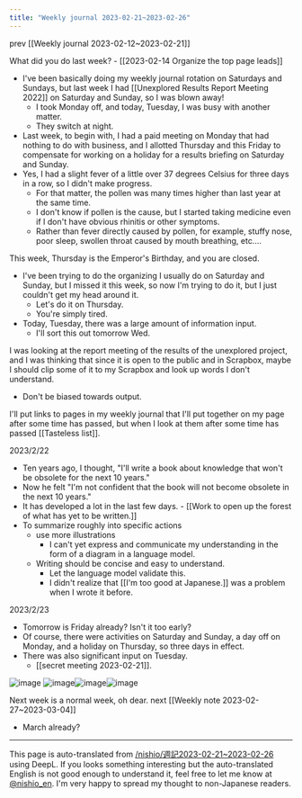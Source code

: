 ```yaml
---
title: "Weekly journal 2023-02-21~2023-02-26"
---
```


prev  [[Weekly journal 2023-02-12~2023-02-21]]

What did you do last week?
    - [[2023-02-14 Organize the top page leads]]
- I've been basically doing my weekly journal rotation on Saturdays and Sundays, but last week I had [[Unexplored Results Report Meeting 2022]] on Saturday and Sunday, so I was blown away!
    - I took Monday off, and today, Tuesday, I was busy with another matter.
    - They switch at night.
- Last week, to begin with, I had a paid meeting on Monday that had nothing to do with business, and I allotted Thursday and this Friday to compensate for working on a holiday for a results briefing on Saturday and Sunday.
- Yes, I had a slight fever of a little over 37 degrees Celsius for three days in a row, so I didn't make progress.
    - For that matter, the pollen was many times higher than last year at the same time.
    - I don't know if pollen is the cause, but I started taking medicine even if I don't have obvious rhinitis or other symptoms.
    - Rather than fever directly caused by pollen, for example, stuffy nose, poor sleep, swollen throat caused by mouth breathing, etc....

This week, Thursday is the Emperor's Birthday, and you are closed.
- I've been trying to do the organizing I usually do on Saturday and Sunday, but I missed it this week, so now I'm trying to do it, but I just couldn't get my head around it.
    - Let's do it on Thursday.
    - You're simply tired.
- Today, Tuesday, there was a large amount of information input.
    - I'll sort this out tomorrow Wed.

I was looking at the report meeting of the results of the unexplored project, and I was thinking that since it is open to the public and in Scrapbox, maybe I should clip some of it to my Scrapbox and look up words I don't understand.
- Don't be biased towards output.

I'll put links to pages in my weekly journal that I'll put together on my page after some time has passed, but when I look at them after some time has passed [[Tasteless list]].

2023/2/22
- Ten years ago, I thought, "I'll write a book about knowledge that won't be obsolete for the next 10 years."
- Now he felt "I'm not confident that the book will not become obsolete in the next 10 years."
- It has developed a lot in the last few days.
        - [[Work to open up the forest of what has yet to be written.]]
- To summarize roughly into specific actions
    - use more illustrations
        - I can't yet express and communicate my understanding in the form of a diagram in a language model.
    - Writing should be concise and easy to understand.
        - Let the language model validate this.
        - I didn't realize that [[I'm too good at Japanese.]] was a problem when I wrote it before.

2023/2/23
- Tomorrow is Friday already? Isn't it too early?
- Of course, there were activities on Saturday and Sunday, a day off on Monday, and a holiday on Thursday, so three days in effect.
- There was also significant input on Tuesday.
    - [[secret meeting 2023-02-21]].

![image](https://gyazo.com/ebeeec06487bdc1e2e81bf017a46f358/thumb/1000)
![image](https://gyazo.com/f0d5a94ae0c200a4d69549ed89b6f21c/thumb/1000)![image](https://gyazo.com/123b0494de8d9c8e49461af78e071da3/thumb/1000)![image](https://gyazo.com/cdd915d094e2b2fd8fb54da572af85e3/thumb/1000)

Next week is a normal week, oh dear.
next  [[Weekly note 2023-02-27~2023-03-04]]
- March already?

---
This page is auto-translated from [/nishio/週記2023-02-21~2023-02-26](https://scrapbox.io/nishio/週記2023-02-21~2023-02-26) using DeepL. If you looks something interesting but the auto-translated English is not good enough to understand it, feel free to let me know at [@nishio_en](https://twitter.com/nishio_en). I'm very happy to spread my thought to non-Japanese readers.